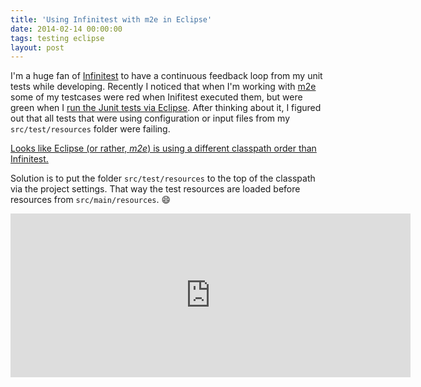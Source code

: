 ```yaml
---
title: 'Using Infinitest with m2e in Eclipse'
date: 2014-02-14 00:00:00 
tags: testing eclipse
layout: post
---
```

I'm a huge fan of [Infinitest][0] to have a continuous feedback loop from my unit tests while developing. Recently I noticed that when I'm working with [m2e][1] some of my testcases were red when Inifitest executed them, but were green when I [run the Junit tests via Eclipse][2]. After thinking about it, I figured out that all tests that were using configuration or input files from my `src/test/resources` folder were failing.

[Looks like Eclipse (or rather, *m2e*) is using a different classpath order than Infinitest.][3]

Solution is to put the folder `src/test/resources` to the top of the classpath via the project settings. That way the test resources are loaded before resources from `src/main/resources`. :smile:

<iframe src="https://www.flickr.com/photos/cringe/12515697764/player/34115f1e65" height="262" width="640"  frameborder="0" allowfullscreen webkitallowfullscreen mozallowfullscreen oallowfullscreen msallowfullscreen></iframe>

[0]: http://infinitest.github.io/
[1]: https://eclipse.org/m2e/
[2]: http://help.eclipse.org/indigo/index.jsp?topic=%2Forg.eclipse.jdt.doc.user%2FgettingStarted%2Fqs-junit.htm
[3]: https://github.com/infinitest/infinitest/issues/53

